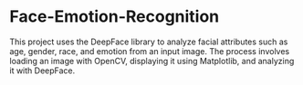 # Face-Emotion-Recognition
This project uses the DeepFace library to analyze facial attributes such as age, gender, race, and emotion from an input image. The process involves loading an image with OpenCV, displaying it using Matplotlib, and analyzing it with DeepFace.
